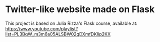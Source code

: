 # Twitter-like website made on Flask

This project is based on Julia Rizza's Flask course, available at: 
https://www.youtube.com/playlist?list=PL3BqW_m3m6a05ALSBW02qDXmfDKIip2KX
